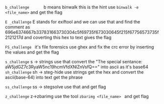 ``` b_challenge       ```
b means binwalk this is the hint use ``` binwalk -e <file_name> ``` and get the flag

``` E _challenge ```
E stands for exiftool and we can use that and find the comment as 696e6374667b337831663730304c5f69735f673030645f215f67756573735f2121217d and coverting this hex to text gives the flag

```FS_challenge ```
it's file forensics use ghex and fix the crc error by inserting the values and get the flag

```s_challenge```
  s -> strings use that convert the "The special sentance: aW5jdGZ7c3RyaW5nc19hcmVfdXNlZnVsfQ==" into ascii as it's base64
``` sh_challenge ```
sh -> steg-hide use strings get the hex and convert the ascii(base-64) into text get the phrase

``` ss_challenge ```
ss -> stegsolve use that and get flag

``` z_challenge ```
z->zbarimg use the tool ``` zbarimg <file_name>  ``` and get flag
